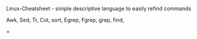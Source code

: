 Linux-Cheatsheet - simple descriptive language to easily refind commands

Awk, Sed, Tr, Cut, sort, Egrep, Fgrep, grep, find, 


=
